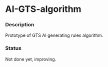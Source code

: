 # AI-GTS-algorithm

### Description

Prototype of GTS AI generating rules algorithm.

### Status
Not done yet, improving.